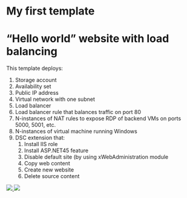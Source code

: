# My first template
# “Hello world” website with load balancing 

This template deploys:
1.	Storage account
2.	Availability set
3.	Public IP address
4.	Virtual network with one subnet
5.	Load balancer
6.	Load balancer rule that balances traffic on port 80
7.	N-instances of NAT rules to expose RDP of backend VMs on ports 5000, 5001, etc.
8.	N-instances of virtual machine running Windows
9.	DSC extension that:
    1.	Install IIS role
    2.	Install ASP.NET45 feature
    3.	Disable default site (by using xWebAdministration module
    4.	Copy web content
    5.	Create new website
    6.	Delete source content


<a href="https://portal.azure.com/#create/Microsoft.Template/uri/https%3A%2F%2Fraw.githubusercontent.com%2Fnsucheninov%2FAzure%2Fmaster%2Fsimple-website%2Fazuredeploy.json" target="_blank">
    <img src="http://azuredeploy.net/deploybutton.png"/>
</a>
<a href="http://armviz.io/#/?load=https%3A%2F%2Fraw.githubusercontent.com%2Fnsucheninov%2FAzure%2Fmaster%2Fsimple-website%2Fazuredeploy.json" target="_blank">
    <img src="http://armviz.io/visualizebutton.png"/>
</a>
